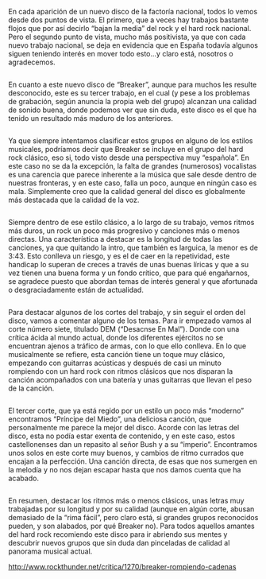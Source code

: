 En cada aparición de un nuevo disco de la factoría nacional, todos lo vemos desde dos puntos de vista. El primero, que a veces hay trabajos bastante flojos que por así decirlo “bajan la media” del rock y el hard rock nacional. Pero el segundo punto de vista, mucho más positivista, ya que con cada nuevo trabajo nacional, se deja en evidencia que en España todavía algunos siguen teniendo interés en mover todo esto…y claro está, nosotros o agradecemos.
<pre></pre>
En cuanto a este nuevo disco de “Breaker”, aunque para muchos les resulte desconocido, este es su tercer trabajo, en el cual (y pese a los problemas de grabación, según anuncia la propia web del grupo) alcanzan una calidad de sonido buena, donde podemos ver que sin duda, este disco es el que ha tenido un resultado más maduro de los anteriores.
<pre></pre>
Ya que siempre intentamos clasificar estos grupos en alguno de los estilos musicales, podríamos decir que Breaker se incluye en el grupo del hard rock clásico, eso si, todo visto desde una perspectiva muy “española”. En este caso no se da la excepción, la falta de grandes (numerosos) vocalistas es una carencia que parece inherente a la música que sale desde dentro de nuestras fronteras, y en este caso, falla un poco, aunque en ningún caso es mala. Simplemente creo que la calidad general del disco es globalmente más destacada que la calidad de la voz.
<pre></pre>
Siempre dentro de ese estilo clásico, a lo largo de su trabajo, vemos ritmos más duros, un rock un poco más progresivo y canciones más o menos directas. Una característica a destacar es la longitud de todas las canciones, ya que quitando la intro, que también es larguica, la menor es de 3:43. Esto conlleva un riesgo, y es el de caer en la repetividad, este handicap lo superan de creces a través de unas buenas líricas y que a su vez tienen una buena forma y un fondo crítico, que para qué engañarnos, se agradece puesto que abordan temas de interés general y que afortunada o desgraciadamente están de actualidad.
<pre></pre>
Para destacar algunos de los cortes del trabajo, y sin seguir el orden del disco, vamos a comentar alguno de los temas. Para ir empezado vamos al corte número siete, titulado DEM (“Desacnse En Mal”). Donde con una crítica ácida al mundo actual, donde los diferentes ejércitos no se encuentran ajenos a tráfico de armas, con lo que ello conlleva. En lo que musicalmente se refiere, esta canción tiene un toque muy clásico, empezando con guitarras acústicas y después de casi un minuto rompiendo con un hard rock con ritmos clásicos que nos disparan la canción acompañados con una batería y unas guitarras que llevan el peso de la canción.
<pre></pre>
El tercer corte, que ya está regido por un estilo un poco más “moderno” encontramos “Príncipe del Miedo”, una deliciosa canción, que personalmente me parece la mejor del disco. Acorde con las letras del disco, esta no podía estar exenta de contenido, y en este caso, estos castellonenses dan un repasito al señor Bush y a su “imperio”. Encontramos unos solos en este corte muy buenos, y cambios de ritmo currados que encajan a la perfección. Una canción directa, de esas que nos sumergen en la melodía y no nos dejan escapar hasta que nos damos cuenta que ha acabado.
<pre></pre>
En resumen, destacar los ritmos más o menos clásicos, unas letras muy trabajadas por su longitud y por su calidad (aunque en algún corte, abusan demasiado de la “rima fácil”, pero claro está, si grandes grupos reconocidos pueden, y son alabados, por qué Breaker no). Para todos aquellos amantes del hard rock recomiendo este disco para ir abriendo sus mentes y descubrir nuevos grupos que sin duda dan pinceladas de calidad al panorama musical actual.

http://www.rockthunder.net/critica/1270/breaker-rompiendo-cadenas
